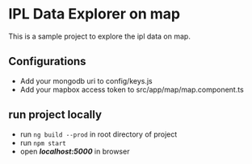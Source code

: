 # IPL Data Explorer on map
This is a sample project to explore the ipl data on map.

## Configurations
* Add your mongodb uri to config/keys.js
* Add your mapbox access token to src/app/map/map.component.ts

## run project locally
* run `ng build --prod` in root directory of project
* run `npm start` 
* open ***localhost:5000*** in browser 
